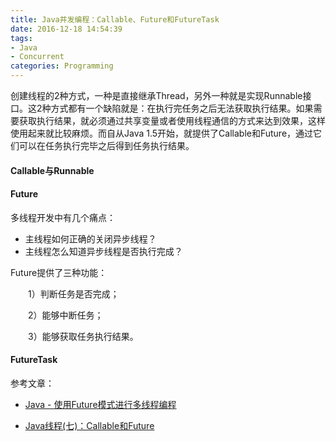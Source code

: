 ```yaml
---
title: Java并发编程：Callable、Future和FutureTask
date: 2016-12-18 14:54:39
tags:
- Java
- Concurrent
categories: Programming
---
```


创建线程的2种方式，一种是直接继承Thread，另外一种就是实现Runnable接口。这2种方式都有一个缺陷就是：在执行完任务之后无法获取执行结果。如果需要获取执行结果，就必须通过共享变量或者使用线程通信的方式来达到效果，这样使用起来就比较麻烦。而自从Java 1.5开始，就提供了Callable和Future，通过它们可以在任务执行完毕之后得到任务执行结果。

<!-- more -->

#### Callable与Runnable

#### Future
多线程开发中有几个痛点：

* 主线程如何正确的关闭异步线程？
* 主线程怎么知道异步线程是否执行完成？

Future提供了三种功能：

　　1）判断任务是否完成；

　　2）能够中断任务；

　　3）能够获取任务执行结果。

#### FutureTask

参考文章：

* [Java - 使用Future模式进行多线程编程](http://gavinliu.cn/2015/12/14/Java-%E4%BD%BF%E7%94%A8Future%E8%BF%9B%E8%A1%8C%E5%A4%9A%E7%BA%BF%E7%A8%8B%E7%BC%96%E7%A8%8B/)

* [Java线程(七)：Callable和Future](http://blog.csdn.net/ghsau/article/details/7451464)

